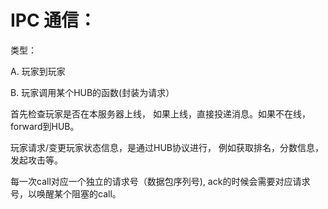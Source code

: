IPC 通信：
=====================
类型：

A. 玩家到玩家

B. 玩家调用某个HUB的函数(封装为请求）

首先检查玩家是否在本服务器上线， 如果上线，直接投递消息。如果不在线，forward到HUB。

玩家请求/变更玩家状态信息，是通过HUB协议进行， 例如获取排名，分数信息，发起攻击等。

每一次call对应一个独立的请求号（数据包序列号), ack的时候会需要对应请求号，以唤醒某个阻塞的call。
